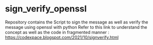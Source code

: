 # sign_verify_openssl
Repository contains the Script to sign the message as well as verify the message using openssl with python
Refer to this link to understand the concept as well as the code in fragmented manner : https://codexpace.blogspot.com/2021/10/signverify.html
